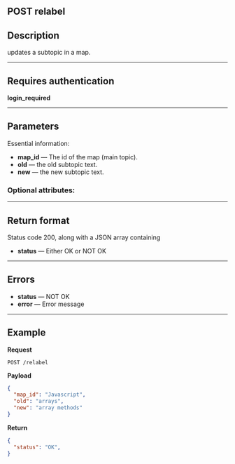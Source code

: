 

## POST relabel

## Description
updates a subtopic in a map.

***

## Requires authentication
**login_required**

***

## Parameters
Essential information:


- **map_id** — The id of the map (main topic).
- **old** — the old subtopic text.
- **new** — the new subtopic text.

### Optional attributes:

***

## Return format
Status code 200, along with a JSON array containing 
- **status** — Either OK or NOT OK

***

## Errors
- **status** — NOT OK
- **error** — Error message

***

## Example
**Request**

    POST /relabel

**Payload**
``` json
{
  "map_id": "Javascript",
  "old": "arrays",
  "new": "array methods"
}
```


**Return**
``` json
{
  "status": "OK",
}
```
